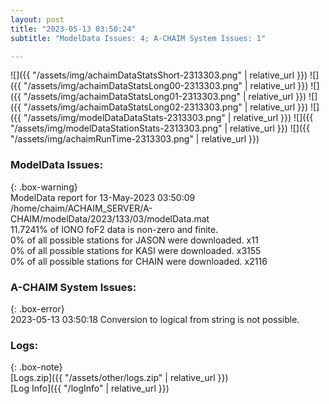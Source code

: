 ```yaml
---
layout: post
title: "2023-05-13 03:50:24"
subtitle: "ModelData Issues: 4; A-CHAIM System Issues: 1"

---
```


![]({{ "/assets/img/achaimDataStatsShort-2313303.png" | relative_url }})
![]({{ "/assets/img/achaimDataStatsLong00-2313303.png" | relative_url }})
![]({{ "/assets/img/achaimDataStatsLong01-2313303.png" | relative_url }})
![]({{ "/assets/img/achaimDataStatsLong02-2313303.png" | relative_url }})
![]({{ "/assets/img/modelDataDataStats-2313303.png" | relative_url }})
![]({{ "/assets/img/modelDataStationStats-2313303.png" | relative_url }})
![]({{ "/assets/img/achaimRunTime-2313303.png" | relative_url }})


### ModelData Issues:  
  
{: .box-warning}  
 ModelData report for 13-May-2023 03:50:09   
 /home/chaim/ACHAIM_SERVER/A-CHAIM/modelData/2023/133/03/modelData.mat   
 11.7241% of IONO foF2 data is non-zero and finite.   
 0% of all possible stations for JASON were downloaded. x11   
 0% of all possible stations for KASI were downloaded. x3155   
 0% of all possible stations for CHAIN were downloaded. x2116   
  
### A-CHAIM System Issues:  
  
{: .box-error}  
2023-05-13 03:50:18 Conversion to logical from string is not possible.  

### Logs:  
  
{: .box-note}  
[Logs.zip]({{ "/assets/other/logs.zip" | relative_url }})  
[Log Info]({{ "/logInfo" | relative_url }})  
